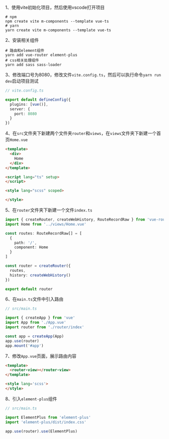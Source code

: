 1、使用vite初始化项目，然后使用vscode打开项目

```shell
# npm
npm create vite m-components --template vue-ts
# yarn
yarn create vite m-components --template vue-ts
```

2、安装相关组件

```shell
# 路由和element组件
yarn add vue-router element-plus
# css相关处理组件
yarn add sass sass-loader
```

3、修改端口号为8080，修改文件`vite.config.ts`，然后可以执行命令`yarn run dev`启动项目测试

```typescript
// vite.config.ts

export default defineConfig({
  plugins: [vue()],
  server: {
    port: 8080
  }
})
```

4、在`src`文件夹下新建两个文件夹`router`和`views`，在`views`文件夹下新建一个首页`Home.vue`

```html
<template>
  <div>
    Home
  </div>
</template>

<script lang="ts" setup>
</script>

<style lang="scss" scoped>

</style>
```

5、在`router`文件夹下新建一个文件`index.ts`

```typescript
import { createRouter, createWebHistory, RouteRecordRaw } from 'vue-router'
import Home from '../views/Home.vue'

const routes: RouteRecordRaw[] = [
  {
    path: '/',
    component: Home
  }
]

const router = createRouter({
  routes,
  history: createWebHistory()
})

export default router
```

6、在`main.ts`文件中引入路由

```typescript
// src/main.ts

import { createApp } from 'vue'
import App from './App.vue'
import router from './router/index'

const app = createApp(App)
app.use(router)
app.mount('#app')
```

7、修改`App.vue`页面，展示路由内容

```html
<template>
  <router-view></router-view>
</template>

<style lang='scss'>
</style>
```

8、引入`element-plus`组件

```typescript
// src/main.ts

import ElementPlus from 'element-plus'
import 'element-plus/dist/index.css'

app.use(router).use(ElementPlus)
```
